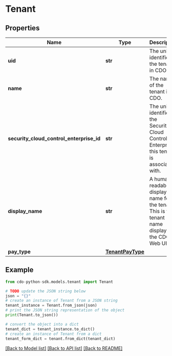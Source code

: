 # Tenant


## Properties

Name | Type | Description | Notes
------------ | ------------- | ------------- | -------------
**uid** | **str** | The unique identifier of the tenant in CDO. | [optional] 
**name** | **str** | The name of the tenant in CDO. | [optional] 
**security_cloud_control_enterprise_id** | **str** | The unique identifier of the Security Cloud Control Enterprise this tenant is associated with. | [optional] 
**display_name** | **str** | A human-readable display name for the tenant. This is the tenant name displayed in the CDO Web UI. | [optional] 
**pay_type** | [**TenantPayType**](TenantPayType.md) |  | [optional] 

## Example

```python
from cdo-python-sdk.models.tenant import Tenant

# TODO update the JSON string below
json = "{}"
# create an instance of Tenant from a JSON string
tenant_instance = Tenant.from_json(json)
# print the JSON string representation of the object
print(Tenant.to_json())

# convert the object into a dict
tenant_dict = tenant_instance.to_dict()
# create an instance of Tenant from a dict
tenant_form_dict = tenant.from_dict(tenant_dict)
```
[[Back to Model list]](../README.md#documentation-for-models) [[Back to API list]](../README.md#documentation-for-api-endpoints) [[Back to README]](../README.md)


